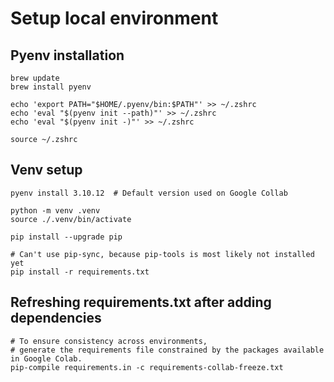 # Setup local environment

## Pyenv installation
```shell
brew update
brew install pyenv

echo 'export PATH="$HOME/.pyenv/bin:$PATH"' >> ~/.zshrc
echo 'eval "$(pyenv init --path)"' >> ~/.zshrc
echo 'eval "$(pyenv init -)"' >> ~/.zshrc

source ~/.zshrc
```

## Venv setup
```shell
pyenv install 3.10.12  # Default version used on Google Collab

python -m venv .venv
source ./.venv/bin/activate

pip install --upgrade pip

# Can't use pip-sync, because pip-tools is most likely not installed yet
pip install -r requirements.txt
```

## Refreshing requirements.txt after adding dependencies
```shell
# To ensure consistency across environments, 
# generate the requirements file constrained by the packages available in Google Colab.
pip-compile requirements.in -c requirements-collab-freeze.txt
```
